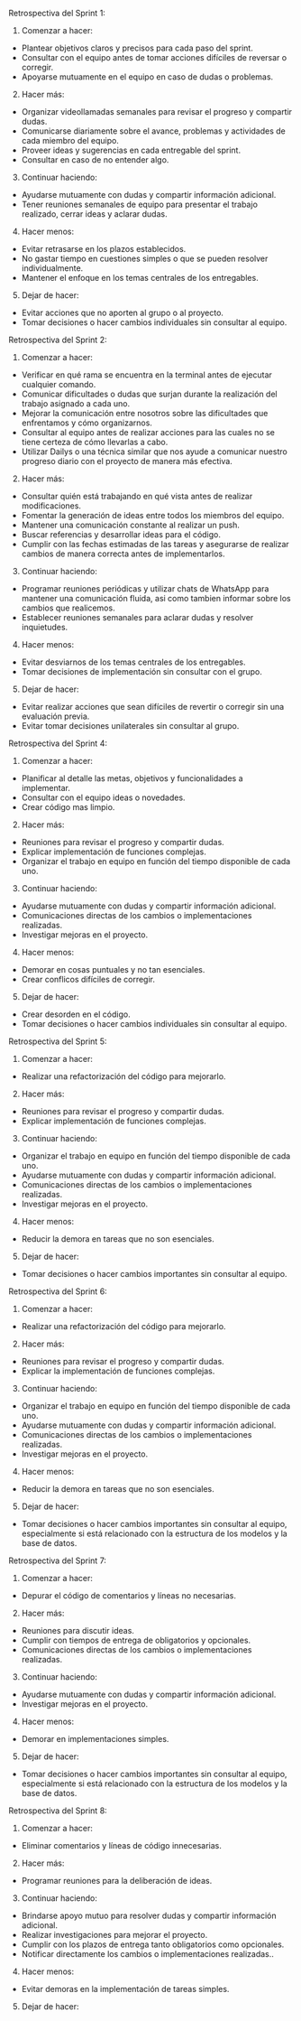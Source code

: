 <!-- ---------------------------------------------------------------------------- -->
Retrospectiva del Sprint 1:

1. Comenzar a hacer:
- Plantear objetivos claros y precisos para cada paso del sprint.
- Consultar con el equipo antes de tomar acciones difíciles de reversar o corregir.
- Apoyarse mutuamente en el equipo en caso de dudas o problemas.

2. Hacer más:
- Organizar videollamadas semanales para revisar el progreso y compartir dudas.
- Comunicarse diariamente sobre el avance, problemas y actividades de cada miembro del equipo.
- Proveer ideas y sugerencias en cada entregable del sprint.
- Consultar en caso de no entender algo.

3. Continuar haciendo:
- Ayudarse mutuamente con dudas y compartir información adicional.
- Tener reuniones semanales de equipo para presentar el trabajo realizado, cerrar ideas y aclarar dudas.

4. Hacer menos:
- Evitar retrasarse en los plazos establecidos.
- No gastar tiempo en cuestiones simples o que se pueden resolver individualmente.
- Mantener el enfoque en los temas centrales de los entregables.

5. Dejar de hacer:
- Evitar acciones que no aporten al grupo o al proyecto.
- Tomar decisiones o hacer cambios individuales sin consultar al equipo.


<!-- ---------------------------------------------------------------------------- -->
Retrospectiva del Sprint 2:
1. Comenzar a hacer:
- Verificar en qué rama se encuentra en la terminal antes de ejecutar cualquier comando.
- Comunicar dificultades o dudas que surjan durante la realización del trabajo asignado a cada uno.
- Mejorar la comunicación entre nosotros sobre las dificultades que enfrentamos y cómo organizarnos.
- Consultar al equipo antes de realizar acciones para las cuales no se tiene certeza de cómo llevarlas a cabo.
- Utilizar Dailys o una técnica similar que nos ayude a comunicar nuestro progreso diario con el proyecto de manera más efectiva.

2. Hacer más:
- Consultar quién está trabajando en qué vista antes de realizar modificaciones.
- Fomentar la generación de ideas entre todos los miembros del equipo.
- Mantener una comunicación constante al realizar un push.
- Buscar referencias y desarrollar ideas para el código.
- Cumplir con las fechas estimadas de las tareas y asegurarse de realizar cambios de manera correcta antes de implementarlos.

3. Continuar haciendo:
- Programar reuniones periódicas y utilizar chats de WhatsApp para mantener una comunicación fluida, asi como tambien informar sobre los cambios que realicemos.
- Establecer reuniones semanales para aclarar dudas y resolver inquietudes.

4. Hacer menos:
- Evitar desviarnos de los temas centrales de los entregables.
- Tomar decisiones de implementación sin consultar con el grupo.

5. Dejar de hacer:
- Evitar realizar acciones que sean difíciles de revertir o corregir sin una evaluación previa.
- Evitar tomar decisiones unilaterales sin consultar al grupo.


<!-- ---------------------------------------------------------------------------- -->
Retrospectiva del Sprint 4:

1. Comenzar a hacer:
- Planificar al detalle las metas, objetivos y funcionalidades a implementar.
- Consultar con el equipo ideas o novedades.
- Crear código mas limpio.


2. Hacer más:
- Reuniones para revisar el progreso y compartir dudas.
- Explicar implementación de funciones complejas.
- Organizar el trabajo en equipo en función del tiempo disponible de cada uno.


3. Continuar haciendo:
- Ayudarse mutuamente con dudas y compartir información adicional.
- Comunicaciones directas de los cambios o implementaciones realizadas.
- Investigar mejoras en el proyecto.

4. Hacer menos:
- Demorar en cosas puntuales y no tan esenciales.
- Crear conflicos difíciles de corregir.

5. Dejar de hacer:
- Crear desorden en el código.
- Tomar decisiones o hacer cambios individuales sin consultar al equipo.

<!-- ---------------------------------------------------------------------------- -->
Retrospectiva del Sprint 5:

1. Comenzar a hacer:
- Realizar una refactorización del código para mejorarlo.

2. Hacer más:
- Reuniones para revisar el progreso y compartir dudas.
- Explicar implementación de funciones complejas.

3. Continuar haciendo:
- Organizar el trabajo en equipo en función del tiempo disponible de cada uno.
- Ayudarse mutuamente con dudas y compartir información adicional.
- Comunicaciones directas de los cambios o implementaciones realizadas.
- Investigar mejoras en el proyecto.

4. Hacer menos:
- Reducir la demora en tareas que no son esenciales.

5. Dejar de hacer:
- Tomar decisiones o hacer cambios importantes sin consultar al equipo.

<!---------------------------------------------------------------------------------->
Retrospectiva del Sprint 6:

1. Comenzar a hacer:
- Realizar una refactorización del código para mejorarlo.

2. Hacer más:
- Reuniones para revisar el progreso y compartir dudas.
- Explicar la implementación de funciones complejas.

3. Continuar haciendo:
- Organizar el trabajo en equipo en función del tiempo disponible de cada uno.
- Ayudarse mutuamente con dudas y compartir información adicional.
- Comunicaciones directas de los cambios o implementaciones realizadas.
- Investigar mejoras en el proyecto.

4. Hacer menos:
- Reducir la demora en tareas que no son esenciales.

5. Dejar de hacer:
- Tomar decisiones o hacer cambios importantes sin consultar al equipo, especialmente si está relacionado con la estructura de los modelos y la base de datos.

<!---------------------------------------------------------------------------------->
Retrospectiva del Sprint 7:

1. Comenzar a hacer:
- Depurar el código de comentarios y líneas no necesarias.

2. Hacer más:
- Reuniones para discutir ideas.
- Cumplir con tiempos de entrega de obligatorios y opcionales.
- Comunicaciones directas de los cambios o implementaciones realizadas.

3. Continuar haciendo:
- Ayudarse mutuamente con dudas y compartir información adicional.
- Investigar mejoras en el proyecto.

4. Hacer menos:
- Demorar en implementaciones simples.

5. Dejar de hacer:
- Tomar decisiones o hacer cambios importantes sin consultar al equipo, especialmente si está relacionado con la estructura de los modelos y la base de datos.
<!---------------------------------------------------------------------------------->
Retrospectiva del Sprint 8:

1. Comenzar a hacer:
- Eliminar comentarios y líneas de código innecesarias.

2. Hacer más:
- Programar reuniones para la deliberación de ideas.

3. Continuar haciendo:
- Brindarse apoyo mutuo para resolver dudas y compartir información adicional.
- Realizar investigaciones para mejorar el proyecto.
- Cumplir con los plazos de entrega tanto obligatorios como opcionales.
- Notificar directamente los cambios o implementaciones realizadas..

4. Hacer menos:
- Evitar demoras en la implementación de tareas simples.

5. Dejar de hacer:



